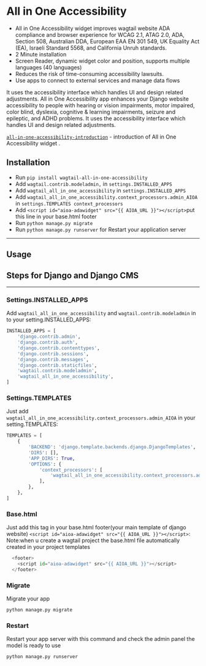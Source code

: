 # All in One Accessibility
- All in One Accessibility widget improves wagtail website ADA compliance and browser experience for WCAG 2.1, ATAG 2.0, ADA, Section 508, Australian DDA, European EAA EN 301 549, UK Equality Act (EA), Israeli Standard 5568, and California Unruh standards.
- 2 Minute installation
- Screen Reader, dynamic widget color and position, supports multiple languages (40 languages)
- Reduces the risk of time-consuming accessibility lawsuits.
- Use apps to connect to external services and manage data flows

It uses the accessibility interface which handles UI and design related adjustments. All in One Accessibility app enhances your Django website accessibility to people with hearing or vision impairments, motor impaired, color blind, dyslexia, cognitive & learning impairments, seizure and epileptic, and ADHD problems. It uses the accessibility interface which handles UI and design related adjustments.

[`all-in-one-accessibility-introduction`](https://www.youtube.com/watch?v=PPQMWSzroAA) - introduction of All in One Accessibility widget .

## Installation
-   Run `pip install wagtail-all-in-one-accessibility`
-   Add `wagtail.contrib.modeladmin,` in `settings.INSTALLED_APPS`
-   Add `wagtail_all_in_one_accessibility` in `settings.INSTALLED_APPS`
-   Add `wagtail_all_in_one_accessibility.context_processors.admin_AIOA` in `settings.TEMPLATES context_processors`
-   Add `<script id="aioa-adawidget" src="{{ AIOA_URL }}"></script>`put this line in your base.html footer
-   Run `python manage.py migrate`
-   Run `python manage.py runserver` for Restart your application server

---

## Usage


## Steps for Django and Django CMS
---

### Settings.INSTALLED_APPS
Add `wagtail_all_in_one_accessibility` and `wagtail.contrib.modeladmin` in to your setting.INSTALLED_APPS:

```python
INSTALLED_APPS = [
    'django.contrib.admin',
    'django.contrib.auth',
    'django.contrib.contenttypes',
    'django.contrib.sessions',
    'django.contrib.messages',
    'django.contrib.staticfiles',
    'wagtail.contrib.modeladmin',
    'wagtail_all_in_one_accessibility',
]
```

### Settings.TEMPLATES
Just add `wagtail_all_in_one_accessibility.context_processors.admin_AIOA` in your setting.TEMPLATES:
```python
TEMPLATES = [
    {
        'BACKEND': 'django.template.backends.django.DjangoTemplates',
        'DIRS': [],
        'APP_DIRS': True,
        'OPTIONS': {
            'context_processors': [
                'wagtail_all_in_one_accessibility.context_processors.admin_AIOA',
            ],
        },
    },
]
```

### Base.html
Just add this tag in your base.html footer(your main template of django website) `<script id="aioa-adawidget" src="{{ AIOA_URL }}"></script>`:
Note:when u create a wagtail project the base.html file automatically created in your project templates
```python
  <footer>
    <script id="aioa-adawidget" src="{{ AIOA_URL }}"></script>
  </footer>
```

### Migrate
Migrate your app
```python
python manage.py migrate

```

### Restart 
Restart your app server with this command and check the admin panel the model is ready to use
```python
python manage.py runserver
```